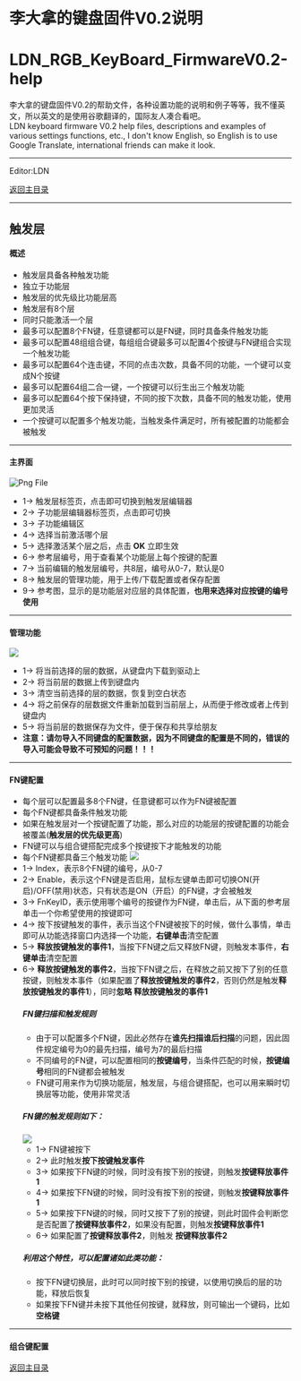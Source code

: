 ﻿李大拿的键盘固件V0.2说明
=====================
LDN_RGB_KeyBoard_FirmwareV0.2-help
=====================
李大拿的键盘固件V0.2的帮助文件，各种设置功能的说明和例子等等，我不懂英文，所以英文的是使用谷歌翻译的，国际友人凑合看吧。<br>
LDN keyboard firmware V0.2 help files, descriptions and examples of various settings functions, etc., I don't know English, so English is to use Google Translate, international friends can make it look.
****
Editor:LDN

[返回主目录](https://github.com/lswhome/LDN_RGB_KeyBoard_FirmwareV0.2-help "点击返回")
****
## 触发层
   #### 概述
   * 触发层具备各种触发功能
   * 独立于功能层
   * 触发层的优先级比功能层高
   * 触发层有8个层
   * 同时只能激活一个层
   * 最多可以配置8个FN键，任意键都可以是FN键，同时具备条件触发功能
   * 最多可以配置48组组合键，每组组合键最多可以配置4个按键与FN键组合实现一个触发功能
   * 最多可以配置64个连击键，不同的点击次数，具备不同的功能，一个键可以变成N个按键
   * 最多可以配置64组二合一键，一个按键可以衍生出三个触发功能
   * 最多可以配置64个按下保持键，不同的按下次数，具备不同的触发功能，使用更加灵活
   * 一个按键可以配置多个触发功能，当触发条件满足时，所有被配置的功能都会被触发
****
   #### 主界面
   ![Png File](https://github.com/lswhome/LDN_RGB_KeyBoard_FirmwareV0.2-help/blob/master/TriggerLayer/TriggerAll.png)
   * 1-> 触发层标签页，点击即可切换到触发层编辑器
   * 2-> 子功能层编辑器标签页，点击即可切换
   * 3-> 子功能编辑区
   * 4-> 选择当前激活哪个层
   * 5-> 选择激活某个层之后，点击 **OK** 立即生效
   * 6-> 参考层编号，用于查看某个功能层上每个按键的配置
   * 7-> 当前编辑的触发层编号，共8层，编号从0-7，默认是0
   * 8-> 触发层的管理功能，用于上传/下载配置或者保存配置
   * 9-> 参考图，显示的是功能层对应层的具体配置，**也用来选择对应按键的编号使用**
****
   #### 管理功能
   ![](https://github.com/lswhome/LDN_RGB_KeyBoard_FirmwareV0.2-help/blob/master/TriggerLayer/Trigger_Manager.png)
   * 1-> 将当前选择的层的数据，从键盘内下载到驱动上
   * 2-> 将当前层的数据上传到键盘内
   * 3-> 清空当前选择的层的数据，恢复到空白状态
   * 4-> 将之前保存的层数据文件重新加载到当前层上，从而便于修改或者上传到键盘内
   * 5-> 将当前层的数据保存为文件，便于保存和共享给朋友
   * **注意：请勿导入不同键盘的配置数据，因为不同键盘的配置是不同的，错误的导入可能会导致不可预知的问题！！！**
****
   #### FN键配置
   * 每个层可以配置最多8个FN键，任意键都可以作为FN键被配置
   * 每个FN键都具备条件触发功能
   * 如果在触发层对一个按键配置了功能，那么对应的功能层的按键配置的功能会被覆盖(**触发层的优先级更高**)
   * FN键可以与组合键搭配完成多个按键按下才能触发的功能
   * 每个FN键都具备三个触发功能
   ![](https://github.com/lswhome/LDN_RGB_KeyBoard_FirmwareV0.2-help/blob/master/TriggerLayer/Trigger_FnKeyEditer.png)
   * 1-> Index，表示8个FN键的编号，从0-7
   * 2-> Enable，表示这个FN键是否启用，鼠标左键单击即可切换ON(开启)/OFF(禁用)状态，只有状态是ON（开启）的FN键，才会被触发
   * 3-> FnKeyID，表示使用哪个编号的按键作为FN键，单击后，从下面的参考层单击一个你希望使用的按键即可
   * 4-> 按下按键触发的事件，表示当这个FN键被按下的时候，做什么事情，单击即可从功能选择窗口内选择一个功能，**右键单击**清空配置
   * 5-> **释放按键触发的事件1**，当按下FN键之后又释放FN键，则触发本事件，**右键单击**清空配置
   * 6-> **释放按键触发的事件2**，当按下FN键之后，在释放之前又按下了别的任意按键，则触发本事件（如果配置了**释放按键触发的事件2**，否则仍然是触发**释放按键触发的事件1**），同时**忽略 释放按键触发的事件1**
        ##### FN键扫描和触发规则
        * 由于可以配置多个FN键，因此必然存在**谁先扫描谁后扫描**的问题，因此固件规定编号为0的最先扫描，编号为7的最后扫描
        * 不同编号的FN键，可以配置相同的**按键编号**，当条件匹配的时候，**按键编号**相同的FN键都会被触发
        * FN键可用来作为切换功能层，触发层，与组合键搭配，也可以用来瞬时切换层等功能，使用非常灵活
        ##### FN键的触发规则如下：<br>
        ![](https://github.com/lswhome/LDN_RGB_KeyBoard_FirmwareV0.2-help/blob/master/TriggerLayer/Trigger_FnKeyTriggerRule.png)
        * 1-> FN键被按下
        * 2-> 此时触发**按下按键触发事件**
        * 3-> 如果按下FN键的时候，同时没有按下别的按键，则触发**按键释放事件1**
        * 4-> 如果按下FN键的时候，同时没有按下别的按键，则触发**按键释放事件1**
        * 5-> 如果按下FN键的时候，同时又按下了别的按键，则此时固件会判断您是否配置了**按键释放事件2**，如果没有配置，则触发**按键释放事件1**
        * 6-> 如果配置了**按键释放事件2**，则触发 **按键释放事件2**
        ##### 利用这个特性，可以配置诸如此类功能：
        * 按下FN键切换层，此时可以同时按下别的按键，以使用切换后的层的功能，释放后恢复
        * 如果按下FN键并未按下其他任何按键，就释放，则可输出一个键码，比如**空格键**
   ****
   #### 组合键配置
   
   
   
   
   
   
   
   
   [返回主目录](https://github.com/lswhome/LDN_RGB_KeyBoard_FirmwareV0.2-help "点击返回")
   




